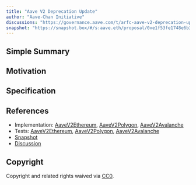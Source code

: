 ```yaml
---
title: "Aave V2 Deprecation Update"
author: "Aave-Chan Initiative"
discussions: "https://governance.aave.com/t/arfc-aave-v2-deprecation-update-disable-new-borrows-ir-curve-and-reserve-factor-adjustments/20918"
snapshot: "https://snapshot.box/#/s:aave.eth/proposal/0xe1f53fe1748e6b31068eca832a07e5be5765ca3bf4ec1c900a13d78f29ed1d51"
---
```


## Simple Summary

## Motivation

## Specification

## References

- Implementation: [AaveV2Ethereum](https://github.com/bgd-labs/aave-proposals-v3/blob/main/src/20250220_Multi_AaveV2DeprecationUpdate/AaveV2Ethereum_AaveV2DeprecationUpdate_20250220.sol), [AaveV2Polygon](https://github.com/bgd-labs/aave-proposals-v3/blob/main/src/20250220_Multi_AaveV2DeprecationUpdate/AaveV2Polygon_AaveV2DeprecationUpdate_20250220.sol), [AaveV2Avalanche](https://github.com/bgd-labs/aave-proposals-v3/blob/main/src/20250220_Multi_AaveV2DeprecationUpdate/AaveV2Avalanche_AaveV2DeprecationUpdate_20250220.sol)
- Tests: [AaveV2Ethereum](https://github.com/bgd-labs/aave-proposals-v3/blob/main/src/20250220_Multi_AaveV2DeprecationUpdate/AaveV2Ethereum_AaveV2DeprecationUpdate_20250220.t.sol), [AaveV2Polygon](https://github.com/bgd-labs/aave-proposals-v3/blob/main/src/20250220_Multi_AaveV2DeprecationUpdate/AaveV2Polygon_AaveV2DeprecationUpdate_20250220.t.sol), [AaveV2Avalanche](https://github.com/bgd-labs/aave-proposals-v3/blob/main/src/20250220_Multi_AaveV2DeprecationUpdate/AaveV2Avalanche_AaveV2DeprecationUpdate_20250220.t.sol)
- [Snapshot](https://snapshot.box/#/s:aave.eth/proposal/0xe1f53fe1748e6b31068eca832a07e5be5765ca3bf4ec1c900a13d78f29ed1d51)
- [Discussion](https://governance.aave.com/t/arfc-aave-v2-deprecation-update-disable-new-borrows-ir-curve-and-reserve-factor-adjustments/20918)

## Copyright

Copyright and related rights waived via [CC0](https://creativecommons.org/publicdomain/zero/1.0/).
